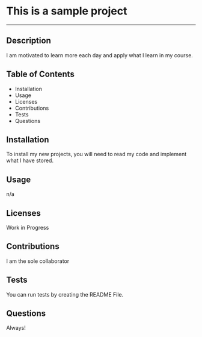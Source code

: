 # This is a sample project
---
## Description
I am motivated to learn more each day and apply what I learn in my course.

## Table of Contents
* Installation
* Usage
* Licenses
* Contributions
* Tests
* Questions 

## Installation
To install my new projects, you will need to read my code and implement what I have stored.

## Usage
n/a

## Licenses
Work in Progress

## Contributions
I am the sole collaborator

## Tests
You can run tests by creating the README File.

## Questions
Always!